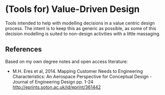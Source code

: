 (Tools for) Value-Driven Design
===============================

Tools intended to help with modelling decisions in a value centric
design process. The intent is to keep this as generic as possible, as
some of this decision modelling is suited to non-design activities
with a little massaging.


References
----------

Based on my own degree notes and open access literature:

  - M.H. Eres et al, 2014. Mapping Customer Needs to Engineering
	Characteristics: An Aerospace Perspective for Conceptual Design -
	Journal of Engineering Design pp. 1-24
	<http://eprints.soton.ac.uk/id/eprint/361442>
